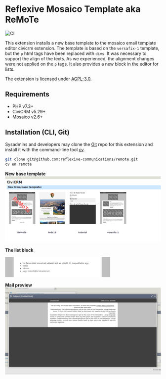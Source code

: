 # Reflexive Mosaico Template aka ReMoTe

![CI](https://github.com/reflexive-communications/remote/workflows/CI/badge.svg)

This extension installs a new base template to the mosaico email template editor civicrm extension. The template is based on the `versafix-1` template, but the `p` html tags have been replaced with `divs`. It was necessary to support the align of the texts. As we experienced, the alignment changes were not applied on the `p` tags. It also provides a new block in the editor for lists.

The extension is licensed under [AGPL-3.0](LICENSE.txt).

## Requirements

* PHP v7.3+
* CiviCRM v5.29+
* Mosaico v2.6+

## Installation (CLI, Git)

Sysadmins and developers may clone the [Git](https://en.wikipedia.org/wiki/Git) repo for this extension and
install it with the command-line tool [cv](https://github.com/civicrm/cv).

```bash
git clone git@github.com:reflexive-communications/remote.git
cv en remote
```

**New base template**
![New base template](./assets/docs/base-template.png)

**The list block**

![List block](./assets/edres/listBlock.png)

**Mail preview**
![Mail review](./assets/docs/preview.png)

